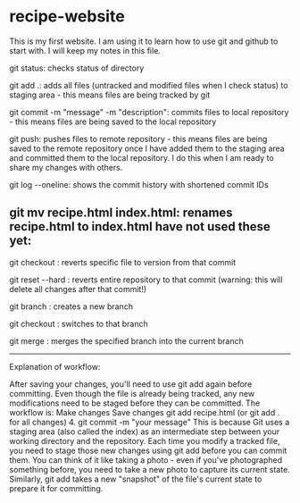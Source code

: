 # recipe-website

This is my first website. I am using it to learn how to use git and github to start with. I will keep my notes in this file.

git status: checks status of directory

git add .: adds all files (untracked and modified files when I check status) to staging area - this means files are being tracked by git

git commit -m "message" -m "description": commits files to local repository - this means files are being saved to the local repository

git push: pushes files to remote repository - this means files are being saved to the remote repository once I have added them to the staging area and committed them to the local repository. I do this when I am ready to share my changes with others.

git log --oneline: shows the commit history with shortened commit IDs

git mv recipe.html index.html: renames recipe.html to index.html
have not used these yet:
----
git checkout <commit-id> <filename>: reverts specific file to version from that commit

git reset --hard <commit-id>: reverts entire repository to that commit (warning: this will delete all changes after that commit!)

git branch <branch-name>: creates a new branch

git checkout <branch-name>: switches to that branch

git merge <branch-name>: merges the specified branch into the current branch

-----


Explanation of workflow:

After saving your changes, you'll need to use git add again before committing. Even though the file is already being tracked, any new modifications need to be staged before they can be committed.
The workflow is:
Make changes
Save changes
git add recipe.html (or git add . for all changes)
4. git commit -m "your message"
This is because Git uses a staging area (also called the index) as an intermediate step between your working directory and the repository. Each time you modify a tracked file, you need to stage those new changes using git add before you can commit them.
You can think of it like taking a photo - even if you've photographed something before, you need to take a new photo to capture its current state. Similarly, git add takes a new "snapshot" of the file's current state to prepare it for committing.


